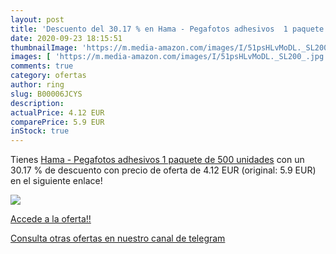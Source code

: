 ```yaml
---
layout: post
title: 'Descuento del 30.17 % en Hama - Pegafotos adhesivos  1 paquete de'
date: 2020-09-23 18:15:51
thumbnailImage: 'https://m.media-amazon.com/images/I/51psHLvMoDL._SL200_.jpg'
images: [ 'https://m.media-amazon.com/images/I/51psHLvMoDL._SL200_.jpg' ]
comments: true
category: ofertas
author: ring
slug: B00006JCYS
description:
actualPrice: 4.12 EUR
comparePrice: 5.9 EUR
inStock: true
---
```


Tienes [Hama - Pegafotos adhesivos  1 paquete de 500 unidades](https://www.amazon.com/dp/B00006JCYS/?tag=redken08-20) con un 30.17 % de descuento con precio de oferta de 4.12 EUR (original: 5.9 EUR) en el siguiente enlace!

[![](https://m.media-amazon.com/images/I/51psHLvMoDL._SL200_.jpg)](https://www.amazon.com/dp/B00006JCYS/?tag=redken08-20)

[Accede a la oferta!!](https://www.amazon.com/dp/B00006JCYS/?tag=redken08-20)

[Consulta otras ofertas en nuestro canal de telegram](https://t.me/s/ofertas25)
